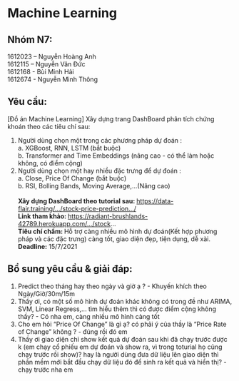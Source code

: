 # Machine Learning

## Nhóm N7:
1612023 – Nguyễn Hoàng Anh​ <br>
1612115 – Nguyễn Văn Đức​ <br>
1612168 - Bùi Minh Hải​ <br>
1612674 - Nguyễn Minh Thông 

## Yêu cầu:
[Đồ án Machine Learning] Xây dựng trang DashBoard phân tích chứng khoán theo các tiêu chí sau:
1. Người dùng chọn một trong các phương pháp dự đoán : <br>
  a. XGBoost, RNN, LSTM (bắt buộc)  <br>
  b. Transformer and Time Embeddings (nâng cao - có thể làm hoặc không, có điểm cộng) 
2. Người dùng chọn một hay nhiều đặc trưng để dự đoán : <br>
  a. Close, Price Of Change (bắt buộc) <br>
  b. RSI, Bolling Bands, Moving Average,...(Nâng cao) <br> <br>
<strong>Xây dựng DashBoard theo tutorial sau: </strong> https://data-flair.training/.../stock-price-prediction.../  
<strong>Link tham khảo: </strong> https://radiant-brushlands-42789.herokuapp.com/.../stock...  
<strong>Tiêu chí chấm: </strong> Hỗ trợ càng nhiều mô hình dự đoán(Kết hợp phương pháp và các đặc trưng) càng tốt, giao diện đẹp, tiện dụng, dễ xài.  
<strong>Deadline:</strong> 15/7/2021
## Bổ sung yêu cầu & giải đáp:
1. Predict theo tháng hay theo ngày và giờ ạ ? - Khuyến khích theo Ngày/Giờ/30m/15m
2. Thầy ơi, có một số mô hình dự đoán khác không có trong đề như ARIMA, SVM, Linear Regress,... tìm hiểu thêm thì có được điểm cộng không thầy? - Có nha em, càng nhiều mô hình càng tốt
3. Cho em hỏi “Price Of Change” là gì ạ? có phải ý của thầy là “Price Rate of Change” không ? - đúng rồi đó em
4. Thầy ơi giao diện chỉ show kết quả dự đoán sau khi đã chạy trước được k (em chạy cổ phiếu em dự đoán và show ra, vì trong toturial họ cũng chạy trước rồi show)? hay là người dùng đưa dữ liệu lên giao diện thì phần mềm mới bắt đầu chạy dữ liệu đó để sinh ra kết quả và hiển thị? - chạy trước nha em
